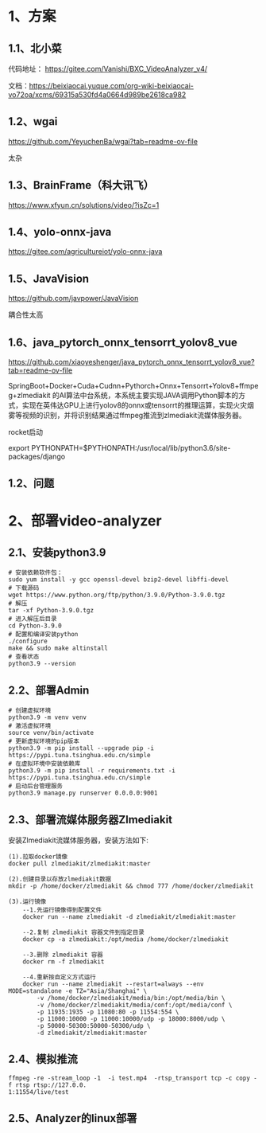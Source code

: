 # 1、方案

## 1.1、北小菜

代码地址： https://gitee.com/Vanishi/BXC_VideoAnalyzer_v4/

文档：https://beixiaocai.yuque.com/org-wiki-beixiaocai-vo72oa/xcms/69315a530fd4a0664d989be2618ca982

## 1.2、wgai

https://github.com/YeyuchenBa/wgai?tab=readme-ov-file

太杂

## 1.3、BrainFrame（科大讯飞）

https://www.xfyun.cn/solutions/video/?isZc=1

## 1.4、yolo-onnx-java
https://gitee.com/agricultureiot/yolo-onnx-java

## 1.5、JavaVision

https://github.com/javpower/JavaVision

耦合性太高


## 1.6、java_pytorch_onnx_tensorrt_yolov8_vue

https://github.com/xiaoyeshenger/java_pytorch_onnx_tensorrt_yolov8_vue?tab=readme-ov-file

SpringBoot+Docker+Cuda+Cudnn+Pythorch+Onnx+Tensorrt+Yolov8+ffmpeg+zlmediakit 的AI算法中台系统，本系统主要实现JAVA调用Python脚本的方式，实现在英伟达GPU上进行yolov8的onnx或tensorrt的推理运算，实现火灾烟雾等视频的识别，并将识别结果通过ffmpeg推流到zlmediakit流媒体服务器。


rocket启动

export PYTHONPATH=$PYTHONPATH:/usr/local/lib/python3.6/site-packages/django

## 1.2、问题

# 2、部署video-analyzer

## 2.1、安装python3.9


```shell
# 安装依赖软件包：
sudo yum install -y gcc openssl-devel bzip2-devel libffi-devel
# 下载源码
wget https://www.python.org/ftp/python/3.9.0/Python-3.9.0.tgz
# 解压
tar -xf Python-3.9.0.tgz
# 进入解压后目录
cd Python-3.9.0
# 配置和编译安装python
./configure
make && sudo make altinstall
# 查看状态
python3.9 --version
```

## 2.2、部署Admin

```shell
# 创建虚拟环境
python3.9 -m venv venv
# 激活虚拟环境
source venv/bin/activate
# 更新虚拟环境的pip版本
python3.9 -m pip install --upgrade pip -i https://pypi.tuna.tsinghua.edu.cn/simple
# 在虚拟环境中安装依赖库
python3.9 -m pip install -r requirements.txt -i https://pypi.tuna.tsinghua.edu.cn/simple
# 启动后台管理服务
python3.9 manage.py runserver 0.0.0.0:9001
```

## 2.3、部署流媒体服务器Zlmediakit

安装Zlmediakit流媒体服务器，安装方法如下:

```shell
(1).拉取docker镜像
docker pull zlmediakit/zlmediakit:master

(2).创建目录以存放zlmediakit数据
mkdir -p /home/docker/zlmediakit && chmod 777 /home/docker/zlmediakit

(3).运行镜像
    --1.先运行镜像得到配置文件
    docker run --name zlmediakit -d zlmediakit/zlmediakit:master

    --2.复制 zlmediakit 容器文件到指定目录
    docker cp -a zlmediakit:/opt/media /home/docker/zlmediakit

    --3.删除 zlmediakit 容器
    docker rm -f zlmediakit

    --4.重新按自定义方式运行
    docker run --name zlmediakit --restart=always --env MODE=standalone -e TZ="Asia/Shanghai" \
        -v /home/docker/zlmediakit/media/bin:/opt/media/bin \
        -v /home/docker/zlmediakit/media/conf:/opt/media/conf \
        -p 11935:1935 -p 11080:80 -p 11554:554 \
        -p 11000:10000 -p 11000:10000/udp -p 18000:8000/udp \
        -p 50000-50300:50000-50300/udp \
        -d zlmediakit/zlmediakit:master
```

## 2.4、模拟推流

```shell
ffmpeg -re -stream_loop -1  -i test.mp4  -rtsp_transport tcp -c copy -f rtsp rtsp://127.0.0.
1:11554/live/test
```

## 2.5、Analyzer的linux部署

